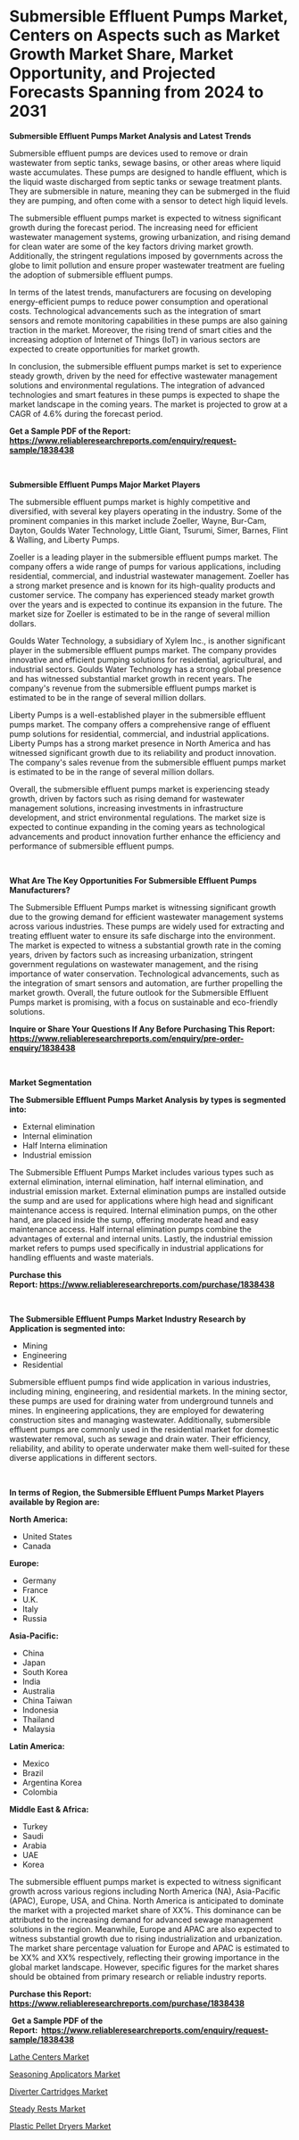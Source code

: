 <p><h1>Submersible Effluent Pumps Market, Centers on Aspects such as Market Growth Market Share, Market Opportunity, and Projected Forecasts Spanning from 2024 to 2031</h1></p><p><strong>Submersible Effluent Pumps Market Analysis and Latest Trends</strong></p>
<p><p>Submersible effluent pumps are devices used to remove or drain wastewater from septic tanks, sewage basins, or other areas where liquid waste accumulates. These pumps are designed to handle effluent, which is the liquid waste discharged from septic tanks or sewage treatment plants. They are submersible in nature, meaning they can be submerged in the fluid they are pumping, and often come with a sensor to detect high liquid levels.</p><p>The submersible effluent pumps market is expected to witness significant growth during the forecast period. The increasing need for efficient wastewater management systems, growing urbanization, and rising demand for clean water are some of the key factors driving market growth. Additionally, the stringent regulations imposed by governments across the globe to limit pollution and ensure proper wastewater treatment are fueling the adoption of submersible effluent pumps.</p><p>In terms of the latest trends, manufacturers are focusing on developing energy-efficient pumps to reduce power consumption and operational costs. Technological advancements such as the integration of smart sensors and remote monitoring capabilities in these pumps are also gaining traction in the market. Moreover, the rising trend of smart cities and the increasing adoption of Internet of Things (IoT) in various sectors are expected to create opportunities for market growth.</p><p>In conclusion, the submersible effluent pumps market is set to experience steady growth, driven by the need for effective wastewater management solutions and environmental regulations. The integration of advanced technologies and smart features in these pumps is expected to shape the market landscape in the coming years. The market is projected to grow at a CAGR of 4.6% during the forecast period.</p></p>
<p><strong>Get a Sample PDF of the Report:&nbsp; <a href="https://www.reliableresearchreports.com/enquiry/request-sample/1838438">https://www.reliableresearchreports.com/enquiry/request-sample/1838438</a></strong></p>
<p>&nbsp;</p>
<p><strong>Submersible Effluent Pumps Major Market Players</strong></p>
<p><p>The submersible effluent pumps market is highly competitive and diversified, with several key players operating in the industry. Some of the prominent companies in this market include Zoeller, Wayne, Bur-Cam, Dayton, Goulds Water Technology, Little Giant, Tsurumi, Simer, Barnes, Flint & Walling, and Liberty Pumps.</p><p>Zoeller is a leading player in the submersible effluent pumps market. The company offers a wide range of pumps for various applications, including residential, commercial, and industrial wastewater management. Zoeller has a strong market presence and is known for its high-quality products and customer service. The company has experienced steady market growth over the years and is expected to continue its expansion in the future. The market size for Zoeller is estimated to be in the range of several million dollars.</p><p>Goulds Water Technology, a subsidiary of Xylem Inc., is another significant player in the submersible effluent pumps market. The company provides innovative and efficient pumping solutions for residential, agricultural, and industrial sectors. Goulds Water Technology has a strong global presence and has witnessed substantial market growth in recent years. The company's revenue from the submersible effluent pumps market is estimated to be in the range of several million dollars.</p><p>Liberty Pumps is a well-established player in the submersible effluent pumps market. The company offers a comprehensive range of effluent pump solutions for residential, commercial, and industrial applications. Liberty Pumps has a strong market presence in North America and has witnessed significant growth due to its reliability and product innovation. The company's sales revenue from the submersible effluent pumps market is estimated to be in the range of several million dollars.</p><p>Overall, the submersible effluent pumps market is experiencing steady growth, driven by factors such as rising demand for wastewater management solutions, increasing investments in infrastructure development, and strict environmental regulations. The market size is expected to continue expanding in the coming years as technological advancements and product innovation further enhance the efficiency and performance of submersible effluent pumps.</p></p>
<p>&nbsp;</p>
<p><strong>What Are The Key Opportunities For Submersible Effluent Pumps Manufacturers?</strong></p>
<p><p>The Submersible Effluent Pumps market is witnessing significant growth due to the growing demand for efficient wastewater management systems across various industries. These pumps are widely used for extracting and treating effluent water to ensure its safe discharge into the environment. The market is expected to witness a substantial growth rate in the coming years, driven by factors such as increasing urbanization, stringent government regulations on wastewater management, and the rising importance of water conservation. Technological advancements, such as the integration of smart sensors and automation, are further propelling the market growth. Overall, the future outlook for the Submersible Effluent Pumps market is promising, with a focus on sustainable and eco-friendly solutions.</p></p>
<p><strong>Inquire or Share Your Questions If Any Before Purchasing This Report: <a href="https://www.reliableresearchreports.com/enquiry/pre-order-enquiry/1838438">https://www.reliableresearchreports.com/enquiry/pre-order-enquiry/1838438</a></strong></p>
<p>&nbsp;</p>
<p><strong>Market Segmentation</strong></p>
<p><strong>The Submersible Effluent Pumps Market Analysis by types is segmented into:</strong></p>
<p><ul><li>External elimination</li><li>Internal elimination</li><li>Half Interna elimination</li><li>Industrial emission</li></ul></p>
<p><p>The Submersible Effluent Pumps Market includes various types such as external elimination, internal elimination, half internal elimination, and industrial emission market. External elimination pumps are installed outside the sump and are used for applications where high head and significant maintenance access is required. Internal elimination pumps, on the other hand, are placed inside the sump, offering moderate head and easy maintenance access. Half internal elimination pumps combine the advantages of external and internal units. Lastly, the industrial emission market refers to pumps used specifically in industrial applications for handling effluents and waste materials.</p></p>
<p><strong>Purchase this Report:&nbsp;<a href="https://www.reliableresearchreports.com/purchase/1838438">https://www.reliableresearchreports.com/purchase/1838438</a></strong></p>
<p>&nbsp;</p>
<p><strong>The Submersible Effluent Pumps Market Industry Research by Application is segmented into:</strong></p>
<p><ul><li>Mining</li><li>Engineering</li><li>Residential</li></ul></p>
<p><p>Submersible effluent pumps find wide application in various industries, including mining, engineering, and residential markets. In the mining sector, these pumps are used for draining water from underground tunnels and mines. In engineering applications, they are employed for dewatering construction sites and managing wastewater. Additionally, submersible effluent pumps are commonly used in the residential market for domestic wastewater removal, such as sewage and drain water. Their efficiency, reliability, and ability to operate underwater make them well-suited for these diverse applications in different sectors.</p></p>
<p>&nbsp;</p>
<p><strong>In terms of Region, the Submersible Effluent Pumps Market Players available by Region are:</strong></p>
<p>
    <p> <strong> North America: </strong>
        <ul>
            <li>United States</li>
            <li>Canada</li>
        </ul>
        </p> 
    <p> <strong> Europe: </strong>
        <ul>
            <li>Germany</li>
            <li>France</li>
            <li>U.K.</li>
            <li>Italy</li>
            <li>Russia</li>
        </ul>
        </p> 
    <p> <strong> Asia-Pacific: </strong>
        <ul>
            <li>China</li>
            <li>Japan</li>
            <li>South Korea</li>
            <li>India</li>
            <li>Australia</li>
            <li>China Taiwan</li>
            <li>Indonesia</li>
            <li>Thailand</li>
            <li>Malaysia</li>
        </ul>
        </p> 
    <p> <strong> Latin America: </strong>
        <ul>
            <li>Mexico</li>
            <li>Brazil</li>
            <li>Argentina Korea</li>
            <li>Colombia</li>
        </ul>
        </p> 
    <p> <strong> Middle East & Africa: </strong>
        <ul>
            <li>Turkey</li>
            <li>Saudi</li>
            <li>Arabia</li>
            <li>UAE</li>
            <li>Korea</li>
        </ul>
    </p>
    </p>
<p><p>The submersible effluent pumps market is expected to witness significant growth across various regions including North America (NA), Asia-Pacific (APAC), Europe, USA, and China. North America is anticipated to dominate the market with a projected market share of XX%. This dominance can be attributed to the increasing demand for advanced sewage management solutions in the region. Meanwhile, Europe and APAC are also expected to witness substantial growth due to rising industrialization and urbanization. The market share percentage valuation for Europe and APAC is estimated to be XX% and XX% respectively, reflecting their growing importance in the global market landscape. However, specific figures for the market shares should be obtained from primary research or reliable industry reports.</p></p>
<p><strong>Purchase this Report: <a href="https://www.reliableresearchreports.com/purchase/1838438">https://www.reliableresearchreports.com/purchase/1838438</a></strong></p>
<p>&nbsp;<strong>Get a Sample PDF of the Report:&nbsp;&nbsp;<a href="https://www.reliableresearchreports.com/enquiry/request-sample/1838438">https://www.reliableresearchreports.com/enquiry/request-sample/1838438</a></strong></p>
<p><strong></strong></p>
<p><p><a href="https://github.com/redneck06/Market-Research-Report-List-1/blob/main/lathe-centers-market.md">Lathe Centers Market</a></p><p><a href="https://github.com/beatblasta/Market-Research-Report-List-1/blob/main/seasoning-applicators-market.md">Seasoning Applicators Market</a></p><p><a href="https://github.com/johnbach50/Market-Research-Report-List-1/blob/main/diverter-cartridges-market.md">Diverter Cartridges Market</a></p><p><a href="https://github.com/bobicer/Market-Research-Report-List-1/blob/main/steady-rests-market.md">Steady Rests Market</a></p><p><a href="https://github.com/jsmusil/Market-Research-Report-List-1/blob/main/plastic-pellet-dryers-market.md">Plastic Pellet Dryers Market</a></p></p>